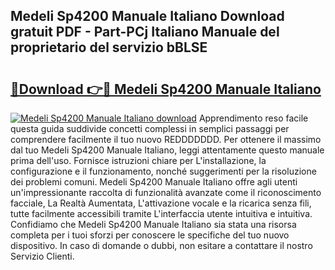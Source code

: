 ## Medeli Sp4200 Manuale Italiano Download gratuit PDF - Part-PCj Italiano Manuale del proprietario del servizio bBLSE

# <h2><a href="http://dfaft7.blite.top/?on=Medeli+Sp4200+Manuale+Italiano">🔗Download 👉🔴 Medeli Sp4200 Manuale Italiano</a></h2>

[![Medeli Sp4200 Manuale Italiano download](https://i.imgur.com/lujVjoI.png)](http://dfaft7.blite.top/?on=Medeli+Sp4200+Manuale+Italiano)
Apprendimento reso facile questa guida suddivide concetti complessi in semplici passaggi per comprendere facilmente il tuo nuovo REDDDDDDD. Per ottenere il massimo dal tuo Medeli Sp4200 Manuale Italiano, leggi attentamente questo manuale prima dell'uso. Fornisce istruzioni chiare per L'installazione, la configurazione e il funzionamento, nonché suggerimenti per la risoluzione dei problemi comuni. Medeli Sp4200 Manuale Italiano offre agli utenti un'impressionante raccolta di funzionalità avanzate come il riconoscimento facciale, La Realtà Aumentata, L'attivazione vocale e la ricarica senza fili, tutte facilmente accessibili tramite L'interfaccia utente intuitiva e intuitiva. Confidiamo che Medeli Sp4200 Manuale Italiano sia stata una risorsa completa per i tuoi sforzi per conoscere le specifiche del tuo nuovo dispositivo. In caso di domande o dubbi, non esitare a contattare il nostro Servizio Clienti.
